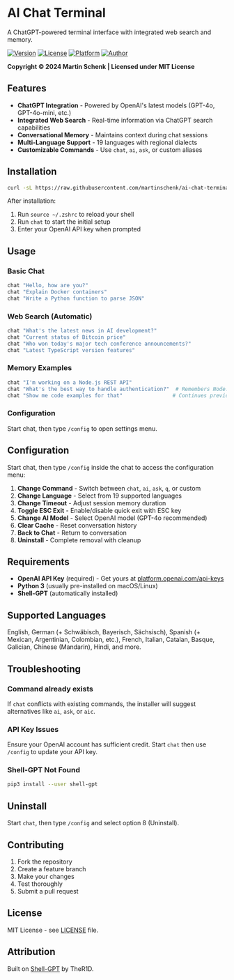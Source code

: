# AI Chat Terminal

A ChatGPT-powered terminal interface with integrated web search and memory.

[![Version](https://img.shields.io/badge/version-5.2.0-blue.svg)](https://github.com/martinschenk/ai-chat-terminal)
[![License](https://img.shields.io/badge/license-MIT-green.svg)](LICENSE)
[![Platform](https://img.shields.io/badge/platform-macOS%20|%20Linux-lightgrey.svg)](https://github.com/martinschenk/ai-chat-terminal)
[![Author](https://img.shields.io/badge/author-Martin%20Schenk-orange.svg)](https://github.com/martinschenk)

**Copyright © 2024 Martin Schenk | Licensed under MIT License**

## Features

- **ChatGPT Integration** - Powered by OpenAI's latest models (GPT-4o, GPT-4o-mini, etc.)
- **Integrated Web Search** - Real-time information via ChatGPT search capabilities
- **Conversational Memory** - Maintains context during chat sessions
- **Multi-Language Support** - 19 languages with regional dialects
- **Customizable Commands** - Use `chat`, `ai`, `ask`, or custom aliases

## Installation

```bash
curl -sL https://raw.githubusercontent.com/martinschenk/ai-chat-terminal/main/install.sh | bash
```

After installation:
1. Run `source ~/.zshrc` to reload your shell
2. Run `chat` to start the initial setup
3. Enter your OpenAI API key when prompted

## Usage

### Basic Chat
```bash
chat "Hello, how are you?"
chat "Explain Docker containers"
chat "Write a Python function to parse JSON"
```

### Web Search (Automatic)
```bash
chat "What's the latest news in AI development?"
chat "Current status of Bitcoin price"
chat "Who won today's major tech conference announcements?"
chat "Latest TypeScript version features"
```

### Memory Examples
```bash
chat "I'm working on a Node.js REST API"
chat "What's the best way to handle authentication?"  # Remembers Node.js context
chat "Show me code examples for that"                # Continues previous topic
```

### Configuration
Start chat, then type `/config` to open settings menu.

## Configuration

Start chat, then type `/config` inside the chat to access the configuration menu:

1. **Change Command** - Switch between `chat`, `ai`, `ask`, `q`, or custom
2. **Change Language** - Select from 19 supported languages
3. **Change Timeout** - Adjust session memory duration
4. **Toggle ESC Exit** - Enable/disable quick exit with ESC key
5. **Change AI Model** - Select OpenAI model (GPT-4o recommended)
6. **Clear Cache** - Reset conversation history
7. **Back to Chat** - Return to conversation
8. **Uninstall** - Complete removal with cleanup

## Requirements

- **OpenAI API Key** (required) - Get yours at [platform.openai.com/api-keys](https://platform.openai.com/api-keys)
- **Python 3** (usually pre-installed on macOS/Linux)
- **Shell-GPT** (automatically installed)

## Supported Languages

English, German (+ Schwäbisch, Bayerisch, Sächsisch), Spanish (+ Mexican, Argentinian, Colombian, etc.), French, Italian, Catalan, Basque, Galician, Chinese (Mandarin), Hindi, and more.

## Troubleshooting

### Command already exists
If `chat` conflicts with existing commands, the installer will suggest alternatives like `ai`, `ask`, or `aic`.

### API Key Issues
Ensure your OpenAI account has sufficient credit. Start `chat` then use `/config` to update your API key.

### Shell-GPT Not Found
```bash
pip3 install --user shell-gpt
```

## Uninstall

Start `chat`, then type `/config` and select option 8 (Uninstall).

## Contributing

1. Fork the repository
2. Create a feature branch
3. Make your changes
4. Test thoroughly
5. Submit a pull request

## License

MIT License - see [LICENSE](LICENSE) file.

## Attribution

Built on [Shell-GPT](https://github.com/TheR1D/shell_gpt) by TheR1D.